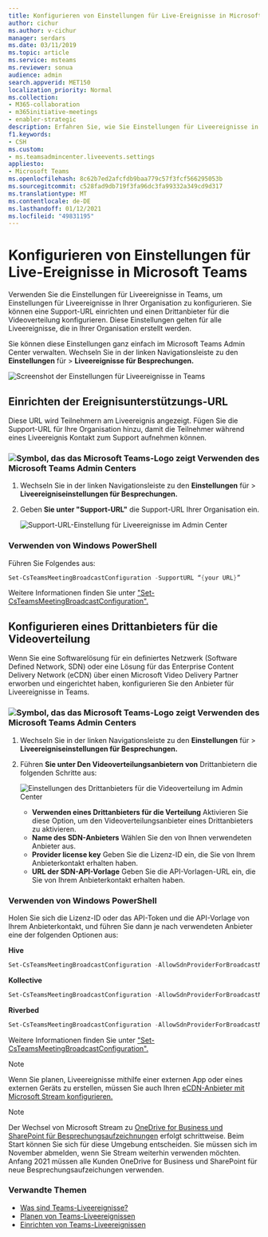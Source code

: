 ```yaml
---
title: Konfigurieren von Einstellungen für Live-Ereignisse in Microsoft Teams
author: cichur
ms.author: v-cichur
manager: serdars
ms.date: 03/11/2019
ms.topic: article
ms.service: msteams
ms.reviewer: sonua
audience: admin
search.appverid: MET150
localization_priority: Normal
ms.collection:
- M365-collaboration
- m365initiative-meetings
- enabler-strategic
description: Erfahren Sie, wie Sie Einstellungen für Liveereignisse in Teams verwalten, die in Ihrer Organisation abgehalten werden.
f1.keywords:
- CSH
ms.custom:
- ms.teamsadmincenter.liveevents.settings
appliesto:
- Microsoft Teams
ms.openlocfilehash: 8c62b7ed2afcfdb9baa779c57f3fcf566295053b
ms.sourcegitcommit: c528fad9db719f3fa96dc3fa99332a349cd9d317
ms.translationtype: MT
ms.contentlocale: de-DE
ms.lasthandoff: 01/12/2021
ms.locfileid: "49831195"
---
```

# <a name="configure-live-event-settings-in-microsoft-teams"></a>Konfigurieren von Einstellungen für Live-Ereignisse in Microsoft Teams

Verwenden Sie die Einstellungen für Liveereignisse in Teams, um Einstellungen für Liveereignisse in Ihrer Organisation zu konfigurieren. Sie können eine Support-URL einrichten und einen Drittanbieter für die Videoverteilung konfigurieren. Diese Einstellungen gelten für alle Liveereignisse, die in Ihrer Organisation erstellt werden.

Sie können diese Einstellungen ganz einfach im Microsoft Teams Admin Center verwalten. Wechseln Sie in der linken Navigationsleiste zu den **Einstellungen** für  >  **Liveereignisse für Besprechungen.**

![Screenshot der Einstellungen für Liveereignisse in Teams](../media/teams-live-events-settings.png "Screenshot der Einstellungen für Liveereignisse in Teams, die Sie im Microsoft Teams Admin Center konfigurieren können")

## <a name="set-up-event-support-url"></a>Einrichten der Ereignisunterstützungs-URL

Diese URL wird Teilnehmern am Liveereignis angezeigt. Fügen Sie die Support-URL für Ihre Organisation hinzu, damit die Teilnehmer während eines Liveereignis Kontakt zum Support aufnehmen können.

### <a name="an-icon-showing-the-microsoft-teams-logo-using-the-microsoft-teams-admin-center"></a>![Symbol, das das Microsoft Teams-Logo zeigt](../media/teams-logo-30x30.png) Verwenden des Microsoft Teams Admin Centers

1. Wechseln Sie in der linken Navigationsleiste zu den **Einstellungen** für  >  **Liveereigniseinstellungen für Besprechungen.**
2. Geben **Sie unter "Support-URL"** die Support-URL Ihrer Organisation ein.

    ![Support-URL-Einstellung für Liveereignisse im Admin Center](../media/teams-live-events-settings-supporturl.png "Screenshot der Support-URL-Einstellung für Liveereignisse in Teams")

### <a name="using-windows-powershell"></a>Verwenden von Windows PowerShell

Führen Sie Folgendes aus:

```PowerShell
Set-CsTeamsMeetingBroadcastConfiguration -SupportURL “{your URL}”
```
Weitere Informationen finden Sie unter ["Set-CsTeamsMeetingBroadcastConfiguration".](https://docs.microsoft.com/powershell/module/skype/set-csteamsmeetingbroadcastconfiguration?view=skype-ps)
## <a name="configure-a-third-party-video-distribution-provider"></a>Konfigurieren eines Drittanbieters für die Videoverteilung 

Wenn Sie eine Softwarelösung für ein definiertes Netzwerk (Software Defined Network, SDN) oder eine Lösung für das Enterprise Content Delivery Network (eCDN) über einen Microsoft Video Delivery Partner erworben und eingerichtet haben, konfigurieren Sie den Anbieter für Liveereignisse in Teams. 

### <a name="an-icon-showing-the-microsoft-teams-logo-using-the-microsoft-teams-admin-center"></a>![Symbol, das das Microsoft Teams-Logo zeigt](../media/teams-logo-30x30.png) Verwenden des Microsoft Teams Admin Centers

1. Wechseln Sie in der linken Navigationsleiste zu den **Einstellungen** für  >  **Liveereigniseinstellungen für Besprechungen.**
2. Führen **Sie unter Den Videoverteilungsanbietern von** Drittanbietern die folgenden Schritte aus: 

    ![Einstellungen des Drittanbieters für die Videoverteilung im Admin Center](../media/teams-live-events-settings-distribution-provider.png "Screenshot der Einstellungen des Drittanbieters für die Videoverteilung für Liveereignisse")

    - **Verwenden eines Drittanbieters für die Verteilung** Aktivieren Sie diese Option, um den Videoverteilungsanbieter eines Drittanbieters zu aktivieren.
    - **Name des SDN-Anbieters** Wählen Sie den von Ihnen verwendeten Anbieter aus.
    - **Provider license key** Geben Sie die Lizenz-ID ein, die Sie von Ihrem Anbieterkontakt erhalten haben.
    - **URL der SDN-API-Vorlage** Geben Sie die API-Vorlagen-URL ein, die Sie von Ihrem Anbieterkontakt erhalten haben.

### <a name="using-windows-powershell"></a>Verwenden von Windows PowerShell
Holen Sie sich die Lizenz-ID oder das API-Token und die API-Vorlage von Ihrem Anbieterkontakt, und führen Sie dann je nach verwendeten Anbieter eine der folgenden Optionen aus:

**Hive** 
```PowerShell
Set-CsTeamsMeetingBroadcastConfiguration -AllowSdnProviderForBroadcastMeeting $True -SdnProviderName hive -SdnLicenseId {license ID GUID provided by Hive} -SdnApiTemplateUrl “{API template URL provided by Hive}”
```
**Kollective** 
```PowerShell
Set-CsTeamsMeetingBroadcastConfiguration -AllowSdnProviderForBroadcastMeeting $True -SdnProviderName kollective -SdnApiTemplateUrl "{API template URL provided by Kollective}" -SdnApiToken {API token GUID provided by Kollective}
```
**Riverbed** 
```PowerShell
Set-CsTeamsMeetingBroadcastConfiguration -AllowSdnProviderForBroadcastMeeting $True -SdnProviderName riverbed -SdnApiTemplateUrl "{API template URL provided by Riverbed}" -SdnApiToken {API token GUID provided by Riverbed}
```

Weitere Informationen finden Sie unter ["Set-CsTeamsMeetingBroadcastConfiguration".](https://docs.microsoft.com/powershell/module/skype/set-csteamsmeetingbroadcastconfiguration?view=skype-ps)

> [!NOTE]
> Wenn Sie planen, Liveereignisse mithilfe einer externen App oder eines externen Geräts zu erstellen, müssen Sie auch Ihren [eCDN-Anbieter mit Microsoft Stream konfigurieren.](https://docs.microsoft.com/stream/network-caching) 

>[!Note]
> Der Wechsel von Microsoft Stream zu [OneDrive for Business und SharePoint für Besprechungsaufzeichnungen](../tmr-meeting-recording-change.md) erfolgt schrittweise. Beim Start können Sie sich für diese Umgebung entscheiden. Sie müssen sich im November abmelden, wenn Sie Stream weiterhin verwenden möchten. Anfang 2021 müssen alle Kunden OneDrive for Business und SharePoint für neue Besprechungsaufzeichungen verwenden.

### <a name="related-topics"></a>Verwandte Themen
- [Was sind Teams-Liveereignisse?](what-are-teams-live-events.md)
- [Planen von Teams-Liveereignissen](plan-for-teams-live-events.md)
- [Einrichten von Teams-Liveereignissen](set-up-for-teams-live-events.md)
